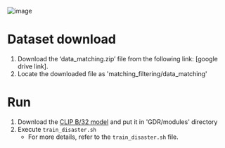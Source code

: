![image](https://github.com/user-attachments/assets/71f85d59-c899-48bf-ab1d-4afd07089859)


# Dataset download

1. Download the ‘data_matching.zip’ file from the following link: [google drive link].
2. Locate the downloaded file as 'matching_filtering/data_matching'

# Run
1. Download the [CLIP B/32 model](https://openaipublic.azureedge.net/clip/models/40d365715913c9da98579312b702a82c18be219cc2a73407c4526f58eba950af/ViT-B-32.pt) and put it in 'GDR/modules' directory
2. Execute `train_disaster.sh`
   - For more details, refer to the `train_disaster.sh` file.
